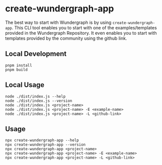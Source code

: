 # create-wundergraph-app

The best way to start with Wundergraph is by using `create-wundergraph-app`. This CLI tool enables you to start with one of the examples/templates provided in the Wundergraph Repository. It even enables you to start with templates provided by the community using the github link.

## Local Development

```shell
pnpm install
pnpm build
```

## Local Usage

```shell
node ./dist/index.js --help
node ./dist/index.js --version
node ./dist/index.js <project-name>
node ./dist/index.js <project-name> -E <example-name>
node ./dist/index.js <project-name> -L <github-link>
```

## Usage

```shell
npx create-wundergraph-app --help
npx create-wundergraph-app --version
npx create-wundergraph-app <project-name>
npx create-wundergraph-app <project-name> -E <example-name>
npx create-wundergraph-app <project-name> -L <github-link>
```
